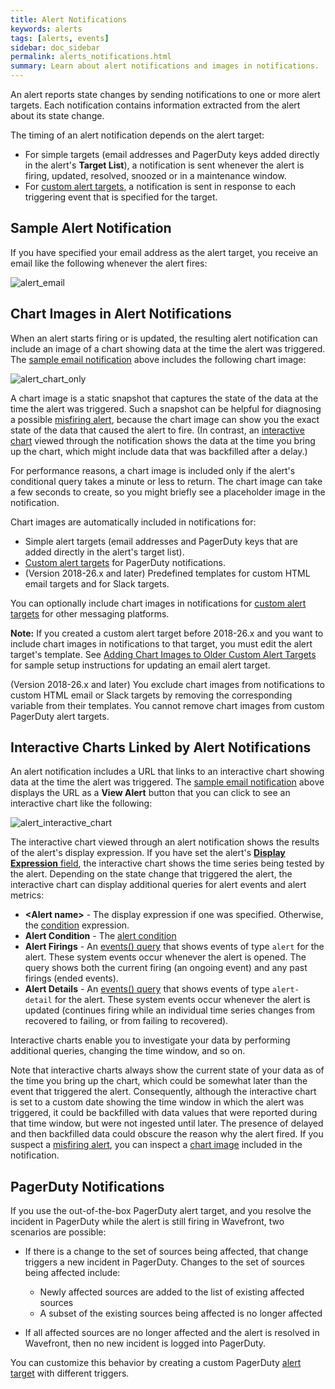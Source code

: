 ```yaml
---
title: Alert Notifications
keywords: alerts
tags: [alerts, events]
sidebar: doc_sidebar
permalink: alerts_notifications.html
summary: Learn about alert notifications and images in notifications.
---
```


An alert reports state changes by sending notifications to one or more alert targets. Each notification contains information extracted from the alert about its state change.

The timing of an alert notification depends on the alert target:

* For simple targets (email addresses and PagerDuty keys added directly in the alert's **Target List**), a notification is sent whenever the alert is firing, updated, resolved, snoozed or in a maintenance window.
* For [custom alert targets](webhooks_alert_notification.html), a notification is sent in response to each triggering event that is specified for the target.


## Sample Alert Notification

If you have specified your email address as the alert target, you receive an email like the following whenever the alert fires:

![alert_email](images/alert_email.png)


## Chart Images in Alert Notifications

When an alert starts firing or is updated, the resulting alert notification can include an image of a chart showing data at the time the alert was triggered. The [sample email notification](#sample-alert-notification) above includes the following chart image:

![alert_chart_only](images/alert_chart_only.png)

A chart image is a static snapshot that captures the state of the data at the time the alert was triggered. Such a snapshot can be helpful for diagnosing a possible [misfiring alert](alerts_states_lifecycle.html#did-my-alert-misfire), because the chart image can show you the exact state of the data that caused the alert to fire. (In contrast, an [interactive chart](#interactive-charts-linked-by-alert-notifications) viewed through the notification shows the data at the time you bring up the chart, which might include data that was backfilled after a delay.)

For performance reasons, a chart image is included only if the alert's conditional query takes a minute or less to return. The chart image can take a few seconds to create, so you might briefly see a placeholder image in the notification.

Chart images are automatically included in notifications for:
* Simple alert targets (email addresses and PagerDuty keys that are added directly in the alert's target list).
* [Custom alert targets](webhooks_alert_notification.html) for PagerDuty notifications.
* (Version 2018-26.x and later) Predefined templates for custom HTML email targets and for Slack targets.

You can optionally include chart images in notifications for [custom alert targets](webhooks_alert_notification.html) for other messaging platforms.

**Note:** If you created a custom alert target before 2018-26.x and you want to include chart images in notifications to that target, you must edit the alert target's template.  See [Adding Chart Images to Older Custom Alert Targets](alert_target_customizing.html#adding-chart-images-to-older-custom-alert-targets) for sample setup instructions for updating an email alert target.

(Version 2018-26.x and later) You exclude chart images from notifications to custom HTML email or Slack targets by removing the corresponding variable from their templates. You cannot remove chart images from custom PagerDuty alert targets.


## Interactive Charts Linked by Alert Notifications

An alert notification includes a URL that links to an interactive chart showing data at the time the alert was triggered. The [sample email notification](#sample-alert-notification) above displays the URL as a **View Alert** button that you can click to see an interactive chart like the following:

![alert_interactive_chart](images/alert_interactive_chart.png)

The interactive chart viewed through an alert notification shows the results of the alert's display expression. If you have set the alert's [**Display Expression** field](#alert-properties), the interactive chart shows the time series being tested by the alert. Depending on the state change that triggered the alert, the interactive chart can display additional queries for alert events and alert metrics:

* **&lt;Alert name&gt;** - The display expression if one was specified. Otherwise, the [condition](alerts.html#alert-properties) expression.
* **Alert Condition** - The [alert condition](alerts.html#alert-condition)
* **Alert Firings** - An [events() query](events_queries.html) that shows events of type `alert` for the alert. These system events occur whenever the alert is opened. The query shows both the current firing (an ongoing event) and any past firings (ended events).
* **Alert Details** - An [events() query](events_queries.html) that shows events of type `alert-detail` for the alert. These system events occur whenever the alert is updated (continues firing while an individual time series changes from recovered to failing, or from failing to recovered).

Interactive charts enable you to investigate your data by performing additional queries, changing the time window, and so on.

Note that interactive charts always show the current state of your data as of the time you bring up the chart, which could be somewhat later than the event that triggered the alert. Consequently, although the interactive chart is set to a custom date showing the time window in which the alert was triggered, it could be backfilled with data values that were reported during that time window, but were not ingested until later. The presence of delayed and then backfilled data could obscure the reason why the alert fired. If you suspect a [misfiring alert](alerts_states_lifecycle.html#did-my-alert-misfire), you can inspect a [chart image](#chart-images-in-alert-notifications) included in the notification.

## PagerDuty Notifications

If you use the out-of-the-box PagerDuty alert target, and you resolve the incident in PagerDuty while the alert is still firing in Wavefront, two scenarios are possible:

- If there is a change to the set of sources being affected, that change triggers a new incident in PagerDuty. Changes to the set of sources being affected include:

  - Newly affected sources are added to the list of existing affected sources
  - A subset of the existing sources being affected is no longer affected

- If all affected sources are no longer affected and the alert is resolved in Wavefront, then no new incident is logged into PagerDuty.

You can customize this behavior by creating a custom PagerDuty [alert target](webhooks_alert_notification.html) with different triggers.
